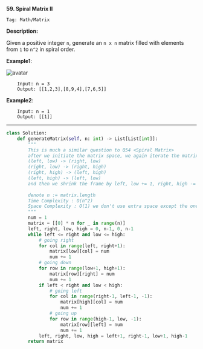 **59. Spiral Matrix II**

```Tag: Math/Matrix```

**Description:**

Given a positive integer ```n```, generate an ```n x n``` matrix filled with elements from ```1``` to ```n^2``` in spiral order.

**Example1**:

![avatar](Fig/59-E1.jpg)

        Input: n = 3
        Output: [[1,2,3],[8,9,4],[7,6,5]]

**Example2**:

        Input: n = 1
        Output: [[1]]

-----------

```python
class Solution:
    def generateMatrix(self, n: int) -> List[List[int]]:
        """
        This is much a similar question to Q54 <Spiral Matrix>
        after we initiate the matrix space, we again iterate the matrix "peeling the Onion" way
        (left, low) -> (right, low)
        (right, low) -> (right, high)
        (right, high) -> (left, high)
        (left, high) -> (left, low)
        and then we shrink the frame by left, low += 1, right, high -= 1
        
        denote n := matrix.length
        Time Complexity : O(n^2)
        Space Complexity : O(1) we don't use extra space except the one for answer storage
        """
        num = 1
        matrix = [[0] * n for _ in range(n)]
        left, right, low, high = 0, n-1, 0, n-1
        while left <= right and low <= high:
            # going right
            for col in range(left, right+1):
                matrix[low][col] = num
                num += 1
            # going down
            for row in range(low+1, high+1):
                matrix[row][right] = num
                num += 1
            if left < right and low < high:
                # going left
                for col in range(right-1, left-1, -1):
                    matrix[high][col] = num
                    num += 1
                # going up
                for row in range(high-1, low, -1):
                    matrix[row][left] = num
                    num += 1
            left, right, low, high = left+1, right-1, low+1, high-1
        return matrix
```
